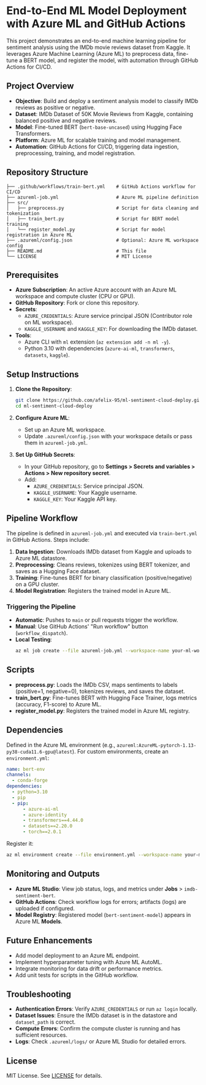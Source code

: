 # End-to-End ML Model Deployment with Azure ML and GitHub Actions

This project demonstrates an end-to-end machine learning pipeline for sentiment analysis using the IMDb movie reviews dataset from Kaggle. It leverages Azure Machine Learning (Azure ML) to preprocess data, fine-tune a BERT model, and register the model, with automation through GitHub Actions for CI/CD.

## Project Overview

- **Objective**: Build and deploy a sentiment analysis model to classify IMDb reviews as positive or negative.
- **Dataset**: IMDb Dataset of 50K Movie Reviews from Kaggle, containing balanced positive and negative reviews.
- **Model**: Fine-tuned BERT (`bert-base-uncased`) using Hugging Face Transformers.
- **Platform**: Azure ML for scalable training and model management.
- **Automation**: GitHub Actions for CI/CD, triggering data ingestion, preprocessing, training, and model registration.

## Repository Structure

```
├── .github/workflows/train-bert.yml    # GitHub Actions workflow for CI/CD
├── azureml-job.yml                     # Azure ML pipeline definition
├── src/
│   ├── preprocess.py                   # Script for data cleaning and tokenization
│   ├── train_bert.py                   # Script for BERT model training
│   └── register_model.py               # Script for model registration in Azure ML
├── .azureml/config.json                # Optional: Azure ML workspace config
├── README.md                           # This file
└── LICENSE                             # MIT License
```

## Prerequisites

- **Azure Subscription**: An active Azure account with an Azure ML workspace and compute cluster (CPU or GPU).
- **GitHub Repository**: Fork or clone this repository.
- **Secrets**:
  - `AZURE_CREDENTIALS`: Azure service principal JSON (Contributor role on ML workspace).
  - `KAGGLE_USERNAME` and `KAGGLE_KEY`: For downloading the IMDb dataset.
- **Tools**:
  - Azure CLI with `ml` extension (`az extension add -n ml -y`).
  - Python 3.10 with dependencies (`azure-ai-ml`, `transformers`, `datasets`, `kaggle`).

## Setup Instructions

1. **Clone the Repository**:
   ```bash
   git clone https://github.com/afelix-95/ml-sentiment-cloud-deploy.git
   cd ml-sentiment-cloud-deploy
   ```

2. **Configure Azure ML**:
   - Set up an Azure ML workspace.
   - Update `.azureml/config.json` with your workspace details or pass them in `azureml-job.yml`.

3. **Set Up GitHub Secrets**:
   - In your GitHub repository, go to **Settings > Secrets and variables > Actions > New repository secret**.
   - Add:
     - `AZURE_CREDENTIALS`: Service principal JSON.
     - `KAGGLE_USERNAME`: Your Kaggle username.
     - `KAGGLE_KEY`: Your Kaggle API key.

## Pipeline Workflow

The pipeline is defined in `azureml-job.yml` and executed via `train-bert.yml` in GitHub Actions. Steps include:

1. **Data Ingestion**: Downloads IMDb dataset from Kaggle and uploads to Azure ML datastore.
2. **Preprocessing**: Cleans reviews, tokenizes using BERT tokenizer, and saves as a Hugging Face dataset.
3. **Training**: Fine-tunes BERT for binary classification (positive/negative) on a GPU cluster.
4. **Model Registration**: Registers the trained model in Azure ML.

### Triggering the Pipeline
- **Automatic**: Pushes to `main` or pull requests trigger the workflow.
- **Manual**: Use GitHub Actions' "Run workflow" button (`workflow_dispatch`).
- **Local Testing**:
  ```bash
  az ml job create --file azureml-job.yml --workspace-name your-ml-workspace --resource-group your-resource-group --subscription-id your-subscription-id
  ```

## Scripts

- **preprocess.py**: Loads the IMDb CSV, maps sentiments to labels (positive=1, negative=0), tokenizes reviews, and saves the dataset.
- **train_bert.py**: Fine-tunes BERT with Hugging Face Trainer, logs metrics (accuracy, F1-score) to Azure ML.
- **register_model.py**: Registers the trained model in Azure ML registry.

## Dependencies

Defined in the Azure ML environment (e.g., `azureml:AzureML-pytorch-1.13-py38-cuda11.6-gpu@latest`). For custom environments, create an `environment.yml`:

```yaml
name: bert-env
channels:
  - conda-forge
dependencies:
  - python=3.10
  - pip
  - pip:
      - azure-ai-ml
      - azure-identity
      - transformers==4.44.0
      - datasets==2.20.0
      - torch==2.0.1
```

Register it:
```bash
az ml environment create --file environment.yml --workspace-name your-ml-workspace --resource-group your-resource-group
```

## Monitoring and Outputs

- **Azure ML Studio**: View job status, logs, and metrics under **Jobs** > `imdb-sentiment-bert`.
- **GitHub Actions**: Check workflow logs for errors; artifacts (logs) are uploaded if configured.
- **Model Registry**: Registered model (`bert-sentiment-model`) appears in Azure ML **Models**.

## Future Enhancements

- Add model deployment to an Azure ML endpoint.
- Implement hyperparameter tuning with Azure ML AutoML.
- Integrate monitoring for data drift or performance metrics.
- Add unit tests for scripts in the GitHub workflow.

## Troubleshooting

- **Authentication Errors**: Verify `AZURE_CREDENTIALS` or run `az login` locally.
- **Dataset Issues**: Ensure the IMDb dataset is in the datastore and `dataset_path` is correct.
- **Compute Errors**: Confirm the compute cluster is running and has sufficient resources.
- **Logs**: Check `.azureml/logs/` or Azure ML Studio for detailed errors.

## License

MIT License. See [LICENSE](LICENSE) for details.
